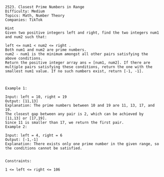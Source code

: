     2523. Closest Prime Numbers in Range
    Difficulty: Medium
    Topics: Math, Number Theory
    Companies: TikTok

    Hint
    Given two positive integers left and right, find the two integers num1 and num2 such that:

    left <= num1 < num2 <= right .
    Both num1 and num2 are prime numbers.
    num2 - num1 is the minimum amongst all other pairs satisfying the above conditions.
    Return the positive integer array ans = [num1, num2]. If there are multiple pairs satisfying these conditions, return the one with the smallest num1 value. If no such numbers exist, return [-1, -1].

    

    Example 1:

    Input: left = 10, right = 19
    Output: [11,13]
    Explanation: The prime numbers between 10 and 19 are 11, 13, 17, and 19.
    The closest gap between any pair is 2, which can be achieved by [11,13] or [17,19].
    Since 11 is smaller than 17, we return the first pair.
    Example 2:

    Input: left = 4, right = 6
    Output: [-1,-1]
    Explanation: There exists only one prime number in the given range, so the conditions cannot be satisfied.
    

    Constraints:

    1 <= left <= right <= 106
